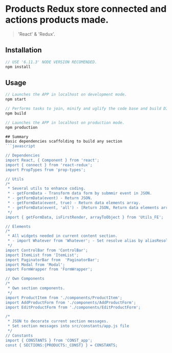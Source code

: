 # Products Redux store connected and actions products made.

> 'React' & 'Redux'.


## Installation

```javascript
// USE '6.11.3' NODE VERSION RECOMENDED.
npm install
```

## Usage

```javascript
// Launches the APP in localhost on development mode.
npm start

// Performs tasks to join, minify and uglify the code base and build DIST folder bundle.
npm build

// Launches the APP in localhost on production mode.
npm production

## Summary
Basic dependencies scaffolding to build any section
```javascript

// Dependencies
import React, { Component } from 'react';
import { connect } from 'react-redux';
import PropTypes from 'prop-types';

// Utils
/*
 * Several utils to enhance coding.
 * - getFormData - Transform data form by submmir event in JSON.
 * - getFormData(event) - Return JSON.
 * - getFormData(event, true) - Return data elements array.
 * - getFormData(event, 'all') - [Return JSON, Return data elements array].
 */
import { getFormData, isFirstRender, arrayToObject } from 'Utils_FE';

// Elements
/*
 * All widgets needed in current content section.
 * - import Whatever from 'Whatever'; - Set resolve alias by aliasResolve Object into src/config/index.js file
 */
import ControlBar from 'ControlBar';
import ItemList from 'ItemList';
import PaginatorBar from  'PaginatorBar';
import Modal from 'Modal';
import FormWrapper from 'FormWrapper';

// Own Components
/*
 * Own section components.
 */
import ProductItem from './components/ProductItem';
import AddProductForm from './components/AddProductForm';
import EditProductForm from './components/EditProductForm';

/*
 * JSON to decorate current section messages.
 * Set section messages into src/constants/app.js file
 */
// Constants
import { CONSTANTS } from 'CONST_app';
const { SECTIONS:{PRODUCTS:_CONST} } = CONSTANTS;
```